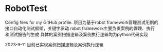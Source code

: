 # RobotTest
Config files for my GitHub profile.
项目为基于robot framework管理测试用例的接口自动化测试框架，关键字驱动
robot framework主要负责案例的管理、执行和测试报告的生成
具体的案例扫描逻辑及案例执行逻辑均为python代码实现


2023-9-11
目前已实现案例扫描逻辑及案例执行逻辑
